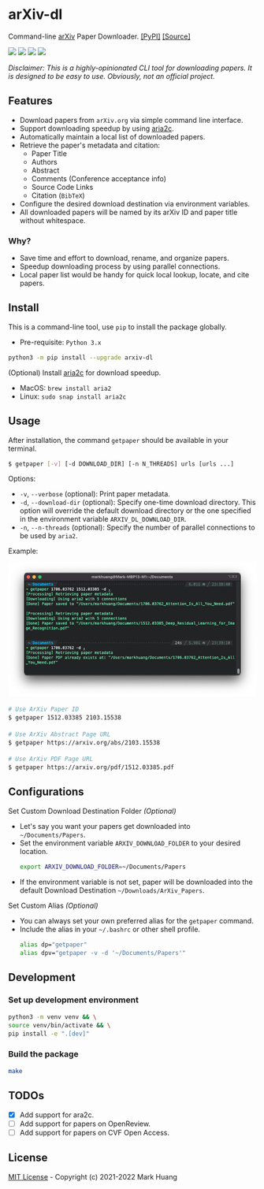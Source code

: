 # arXiv-dl

Command-line [arXiv](https://arxiv.org/) Paper Downloader.
[[PyPI]](https://pypi.org/project/arxiv-dl/)
[[Source]](https://github.com/MarkHershey/arxiv-dl)

[![](https://img.shields.io/pypi/v/arxiv-dl)](https://pypi.org/project/arxiv-dl/)
[![](https://img.shields.io/pypi/dm/arxiv-dl)](https://pypi.org/project/arxiv-dl/)
[![](https://img.shields.io/badge/license-MIT-blue)](https://github.com/MarkHershey/arxiv-dl/blob/master/LICENSE)
[![](https://img.shields.io/badge/code%20style-black-black)](https://github.com/psf/black)

_Disclaimer: This is a highly-opinionated CLI tool for downloading papers. It is designed to be easy to use. Obviously, not an official project._

## Features

-   Download papers from `arXiv.org` via simple command line interface.
-   Support downloading speedup by using [aria2c](https://aria2.github.io/).
-   Automatically maintain a local list of downloaded papers.
-   Retrieve the paper's metadata and citation:
    -   Paper Title
    -   Authors
    -   Abstract
    -   Comments (Conference acceptance info)
    -   Source Code Links
    -   Citation (`BibTeX`)
-   Configure the desired download destination via environment variables.
-   All downloaded papers will be named by its arXiv ID and paper title without whitespace.

### Why?

-   Save time and effort to download, rename, and organize papers.
-   Speedup downloading process by using parallel connections.
-   Local paper list would be handy for quick local lookup, locate, and cite papers.

## Install

This is a command-line tool, use `pip` to install the package globally.

-   Pre-requisite: `Python 3.x`

```bash
python3 -m pip install --upgrade arxiv-dl
```

(Optional) Install [aria2c](https://aria2.github.io/) for download speedup.

-   MacOS: `brew install aria2`
-   Linux: `sudo snap install aria2c`

## Usage

After installation, the command `getpaper` should be available in your terminal.

```bash
$ getpaper [-v] [-d DOWNLOAD_DIR] [-n N_THREADS] urls [urls ...]
```

Options:

-   `-v`, `--verbose` (optional): Print paper metadata.
-   `-d`, `--download-dir` (optional): Specify one-time download directory. This option will override the default download directory or the one specified in the environment variable `ARXIV_DL_DOWNLOAD_DIR`.
-   `-n`, `--n-threads` (optional): Specify the number of parallel connections to be used by `aria2`.

Example:

![](imgs/demo.png)

```bash
# Use ArXiv Paper ID
$ getpaper 1512.03385 2103.15538

# Use ArXiv Abstract Page URL
$ getpaper https://arxiv.org/abs/2103.15538

# Use ArXiv PDF Page URL
$ getpaper https://arxiv.org/pdf/1512.03385.pdf
```

## Configurations

Set Custom Download Destination Folder _(Optional)_

-   Let's say you want your papers get downloaded into `~/Documents/Papers`.
-   Set the environment variable `ARXIV_DOWNLOAD_FOLDER` to your desired location.
    ```bash
    export ARXIV_DOWNLOAD_FOLDER=~/Documents/Papers
    ```
-   If the environment variable is not set, paper will be downloaded into the default Download Destination `~/Downloads/ArXiv_Papers`.

Set Custom Alias _(Optional)_

-   You can always set your own preferred alias for the `getpaper` command.
-   Include the alias in your `~/.bashrc` or other shell profile.
    ```bash
    alias dp="getpaper"
    alias dpv="getpaper -v -d '~/Documents/Papers'"
    ```

## Development

### Set up development environment

```bash
python3 -m venv venv && \
source venv/bin/activate && \
pip install -e ".[dev]"
```

### Build the package

```bash
make
```

## TODOs

-   [x] Add support for ara2c.
-   [ ] Add support for papers on OpenReview.
-   [ ] Add support for papers on CVF Open Access.

## License

[MIT License](LICENSE) - Copyright (c) 2021-2022 Mark Huang
